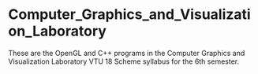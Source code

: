 # Computer_Graphics_and_Visualization_Laboratory 
These are the OpenGL and C++ programs in the Computer Graphics and Visualization Laboratory VTU 18 Scheme syllabus for the 6th semester.
